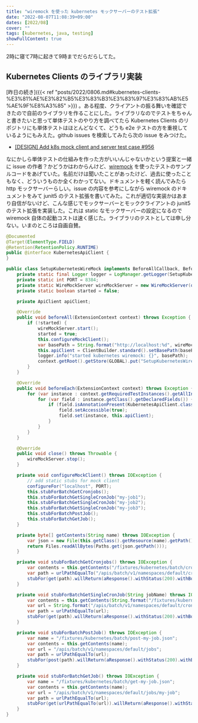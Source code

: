 ```yaml
---
title: "wiremock を使った kubernetes モックサーバーのテスト拡張"
date: "2022-08-07T11:08:39+09:00"
dates: [2022/08]
cover: ""
tags: [kubernetes, java, testing]
showFullContent: true
---
```


2時に寝て7時に起きて9時までだらだらしてた。

## Kubernetes Clients のライブラリ実装

[昨日の続き]({{< ref "posts/2022/0806.md#kubernetes-clients-%E3%81%AE%E3%82%B5%E3%83%B3%E3%83%97%E3%83%AB%E5%AE%9F%E8%A3%85" >}}) 。ある程度、クライアントの振る舞いを確認できたので自前のライブラリを作ることにした。ライブラリなのでテストをちゃんと書きたいと思って単体テストのやり方を調べてたら Kubernetes Clients のリポジトリにも単体テストはほとんどなくて、どうも e2e テストの方を重視しているようにもみえた。github issues を検索してみたら次の issue をみつけた。

* [[DESIGN] Add k8s mock client and server test case #956](https://github.com/apache/submarine/issues/956)

なにかしら単体テストの仕組みを作った方がいいんじゃないかという提案と一緒に issue の作者？かどうかはわからんけど、[wiremock](https://wiremock.org/) を使ったテストのサンプルコードをあげていた。名前だけは聞いたことがあったけど、過去に使ったこともなく、どういうものか全くわかってない。ドキュメントを軽く読んでみたら http モックサーバーらしい。issue の内容を参考にしながら wiremock のドキュメントをみて junit5 のテスト拡張を書いてみた。これが適切な実装かはあまり自信がないけど、こんな感じでモックサーバーとモッククライアントの junit5 のテスト拡張を実装した。これは static なモックサーバーの設定になるので wiremock 自体の起動コストは速く感じた。ライブラリのテストとしては申し分ない。いまのところは自画自賛。

```java
@Documented
@Target(ElementType.FIELD)
@Retention(RetentionPolicy.RUNTIME)
public @interface KubernetesApiClient {
}
```

```java
public class SetupKubernetesWireMock implements BeforeAllCallback, BeforeEachCallback, ExtensionContext.Store.CloseableResource {
    private static final Logger logger = LogManager.getLogger(SetupKubernetesWireMock.class.getName());
    private static int PORT = 8384;
    private static WireMockServer wireMockServer = new WireMockServer(options().port(PORT));
    private static boolean started = false;

    private ApiClient apiClient;

    @Override
    public void beforeAll(ExtensionContext context) throws Exception {
        if (!started) {
            wireMockServer.start();
            started = true;
            this.configureMockClient();
            var basePath = String.format("http://localhost:%d", wireMockServer.port());
            this.apiClient = ClientBuilder.standard().setBasePath(basePath).build();
            logger.info("started kubernetes wiremock: {}", basePath);
            context.getRoot().getStore(GLOBAL).put("SetupKubernetesWireMock", this);
        }
    }

    @Override
    public void beforeEach(ExtensionContext context) throws Exception {
        for (var instance : context.getRequiredTestInstances().getAllInstances()) {
            for (var field : instance.getClass().getDeclaredFields()) {
                if (field.isAnnotationPresent(KubernetesApiClient.class)) {
                    field.setAccessible(true);
                    field.set(instance, this.apiClient);
                }
            }
        }
    }

    @Override
    public void close() throws Throwable {
        wireMockServer.stop();
    }

    private void configureMockClient() throws IOException {
        // add static stubs for mock client
        configureFor("localhost", PORT);
        this.stubForBatchGetCronjobs();
        this.stubForBatchGetSingleCronJob("my-job1");
        this.stubForBatchGetSingleCronJob("my-job2");
        this.stubForBatchGetSingleCronJob("my-job3");
        this.stubForBatchPostJob();
        this.stubForBatchGetJob();
    }

    private byte[] getContents(String name) throws IOException {
        var json = new File(this.getClass().getResource(name).getPath());
        return Files.readAllBytes(Paths.get(json.getPath()));
    }

    private void stubForBatchGetCronjobs() throws IOException {
        var contents = this.getContents("/fixtures/kubernetes/batch/cronjobs.json");
        var path = urlPathEqualTo("/apis/batch/v1/namespaces/default/cronjobs");
        stubFor(get(path).willReturn(aResponse().withStatus(200).withBody(contents)));
    }

    private void stubForBatchGetSingleCronJob(String jobName) throws IOException {
        var contents = this.getContents(String.format("/fixtures/kubernetes/batch/%s.json", jobName));
        var url = String.format("/apis/batch/v1/namespaces/default/cronjobs/%s", jobName);
        var path = urlPathEqualTo(url);
        stubFor(get(path).willReturn(aResponse().withStatus(200).withBody(contents)));
    }

    private void stubForBatchPostJob() throws IOException {
        var name = "/fixtures/kubernetes/batch/post-my-job.json";
        var contents = this.getContents(name);
        var url = "/apis/batch/v1/namespaces/default/jobs";
        var path = urlPathEqualTo(url);
        stubFor(post(path).willReturn(aResponse().withStatus(200).withBody(contents)));
    }

    private void stubForBatchGetJob() throws IOException {
        var name = "/fixtures/kubernetes/batch/get-my-job.json";
        var contents = this.getContents(name);
        var url = "/apis/batch/v1/namespaces/default/jobs/my-job";
        var path = urlPathEqualTo(url);
        stubFor(get(urlPathEqualTo(url)).willReturn(aResponse().withStatus(200).withBody(contents)));
    }
}
```
